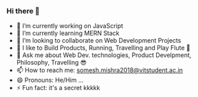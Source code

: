 ### Hi there 👋


- 🔭 I’m currently working on JavaScript
- 🌱 I’m currently learning MERN Stack
- 👯 I’m looking to collaborate on Web Development Projects
- 🤔 I like to Build Products, Running, Travelling and Play Flute 🎼
- 💬 Ask me about Web Dev. technologies, Product Develpment, Philosophy, Travelling 😎
- 📫 How to reach me: somesh.mishra2018@vitstudent.ac.in 
- 😄 Pronouns: He/Him ...
- ⚡ Fun fact: it's a secret kkkkk

